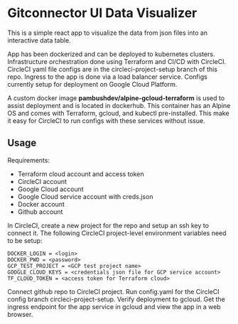 # Gitconnector UI Data Visualizer

This is a simple react app to visualize the data from json files into an interactive data table.

App has been dockerized and can be deployed to kubernetes clusters. Infrastructure orchestration done using Terraform and CI/CD with CircleCI. 
CircleCI yaml file configs are in the circleci-project-setup branch of this repo. Ingress to the app is done via a load balancer service. Configs currently setup for deployment on Google Cloud Platform.

A custom docker image **pambushdev/alpine-gcloud-terraform** is used to assist deployment and is located in dockerhub. This container has an Alpine OS and comes with Terraform, gcloud, and kubectl pre-installed. This make it easy for CircleCI to run configs with these services without issue.

## Usage
Requirements:
- Terraform cloud account and access token
- CircleCI account
- Google Cloud account
- Google Cloud service account with creds.json
- Docker account
- Github account

In CircleCI, create a new project for the repo and setup an ssh key to connect it. 
The following CircleCI project-level environment variables need to be setup:
```
DOCKER_LOGIN = <login>
DOCKER_PWD = <password>
GCP_TEST_PROJECT = <GCP test project name>
GOOGLE_CLOUD_KEYS = <credentials json file for GCP service account>
TF_CLOUD_TOKEN = <access token for Terraform cloud>
```
Connect github repo to CircleCI project.
Run config.yaml for the CircleCI config branch circleci-project-setup.
Verify deployment to gcloud.
Get the ingress endpoint for the app service in gcloud and view the app in a web browser.
